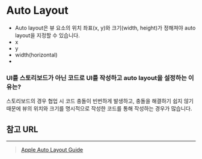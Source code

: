 # Auto Layout

- Auto layout은 뷰 요소의 위치 좌표(x, y)와 크기(width, height)가 정해져야 auto layout을 지정할 수 있습니다.
- x
- y
- width(horizontal)
- 

### UI를 스토리보드가 아닌 코드로 UI를 작성하고 auto layout을 설정하는 이유는?

스토리보드의 경우 협업 시 코드 충돌이 빈번하게 발생하고, 충돌을 해결하기 쉽지 않기 때문에 뷰의 위치와 크기를 명시적으로 작성한 코드를 통해 작성하는 경우가 많습니다.

## 참고 URL

---

>   [Apple Auto Layout Guide](https://developer.apple.com/library/archive/documentation/UserExperience/Conceptual/AutolayoutPG/index.html#//apple_ref/doc/uid/TP40010853-CH7-SW1)